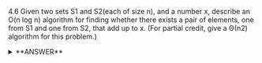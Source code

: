﻿4.6 Given two sets S1 and S2(each of size n), and a number x, describe an O(n log n) algorithm for finding whether there exists a pair of elements, one from S1 and one from S2, that add up to x. (For partial credit, give a Θ(n2) algorithm for this problem.)


<details>
<summary>**ANSWER**</summary>
  <p>

1. Sort S1; O(n log n)
2. for i=0 to n-1  
    val = x - S2[i]  
    if binary_search(S1, val) O(log n)  
	&nbsp;&nbsp;&nbsp;&nbsp;return (val, S2[i])  
End Loop

  </p>
</details>